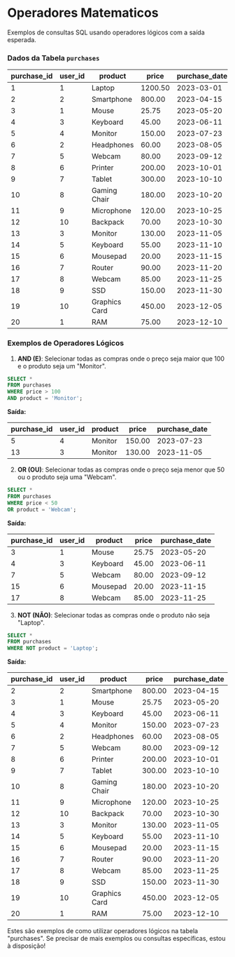# Operadores Matematicos

Exemplos de consultas SQL usando operadores lógicos com a saída esperada.

### Dados da Tabela `purchases`

| purchase_id | user_id | product       | price  | purchase_date |
|-------------|---------|---------------|--------|----------------|
| 1           | 1       | Laptop        | 1200.50| 2023-03-01     |
| 2           | 2       | Smartphone    | 800.00 | 2023-04-15     |
| 3           | 1       | Mouse         | 25.75  | 2023-05-20     |
| 4           | 3       | Keyboard      | 45.00  | 2023-06-11     |
| 5           | 4       | Monitor       | 150.00 | 2023-07-23     |
| 6           | 2       | Headphones    | 60.00  | 2023-08-05     |
| 7           | 5       | Webcam        | 80.00  | 2023-09-12     |
| 8           | 6       | Printer       | 200.00 | 2023-10-01     |
| 9           | 7       | Tablet        | 300.00 | 2023-10-10     |
| 10          | 8       | Gaming Chair  | 180.00 | 2023-10-20     |
| 11          | 9       | Microphone    | 120.00 | 2023-10-25     |
| 12          | 10      | Backpack      | 70.00  | 2023-10-30     |
| 13          | 3       | Monitor       | 130.00 | 2023-11-05     |
| 14          | 5       | Keyboard      | 55.00  | 2023-11-10     |
| 15          | 6       | Mousepad      | 20.00  | 2023-11-15     |
| 16          | 7       | Router        | 90.00  | 2023-11-20     |
| 17          | 8       | Webcam        | 85.00  | 2023-11-25     |
| 18          | 9       | SSD           | 150.00 | 2023-11-30     |
| 19          | 10      | Graphics Card | 450.00 | 2023-12-05     |
| 20          | 1       | RAM           | 75.00  | 2023-12-10     |

### Exemplos de Operadores Lógicos

1. **AND (E)**: Selecionar todas as compras onde o preço seja maior que 100 e o produto seja um "Monitor".

```sql
SELECT *
FROM purchases
WHERE price > 100
AND product = 'Monitor';
```

**Saída:**

| purchase_id | user_id | product | price | purchase_date |
|-------------|---------|---------|-------|---------------|
| 5           | 4       | Monitor | 150.00 | 2023-07-23    |
| 13          | 3       | Monitor | 130.00 | 2023-11-05    |

2. **OR (OU)**: Selecionar todas as compras onde o preço seja menor que 50 ou o produto seja uma "Webcam".

```sql
SELECT *
FROM purchases
WHERE price < 50
OR product = 'Webcam';
```

**Saída:**

| purchase_id | user_id | product | price | purchase_date |
|-------------|---------|---------|-------|---------------|
| 3           | 1       | Mouse   | 25.75 | 2023-05-20    |
| 4           | 3       | Keyboard| 45.00 | 2023-06-11    |
| 7           | 5       | Webcam  | 80.00 | 2023-09-12    |
| 15          | 6       | Mousepad| 20.00 | 2023-11-15    |
| 17          | 8       | Webcam  | 85.00 | 2023-11-25    |

3. **NOT (NÃO)**: Selecionar todas as compras onde o produto não seja "Laptop".

```sql
SELECT *
FROM purchases
WHERE NOT product = 'Laptop';
```

**Saída:**

| purchase_id | user_id | product       | price  | purchase_date |
|-------------|---------|---------------|--------|----------------|
| 2           | 2       | Smartphone    | 800.00 | 2023-04-15     |
| 3           | 1       | Mouse         | 25.75  | 2023-05-20     |
| 4           | 3       | Keyboard      | 45.00  | 2023-06-11     |
| 5           | 4       | Monitor       | 150.00 | 2023-07-23     |
| 6           | 2       | Headphones    | 60.00  | 2023-08-05     |
| 7           | 5       | Webcam        | 80.00  | 2023-09-12     |
| 8           | 6       | Printer       | 200.00 | 2023-10-01     |
| 9           | 7       | Tablet        | 300.00 | 2023-10-10     |
| 10          | 8       | Gaming Chair  | 180.00 | 2023-10-20     |
| 11          | 9       | Microphone    | 120.00 | 2023-10-25     |
| 12          | 10      | Backpack      | 70.00  | 2023-10-30     |
| 13          | 3       | Monitor       | 130.00 | 2023-11-05     |
| 14          | 5       | Keyboard      | 55.00  | 2023-11-10     |
| 15          | 6       | Mousepad      | 20.00  | 2023-11-15     |
| 16          | 7       | Router        | 90.00  | 2023-11-20     |
| 17          | 8       | Webcam        | 85.00  | 2023-11-25     |
| 18          | 9       | SSD           | 150.00 | 2023-11-30     |
| 19          | 10      | Graphics Card | 450.00 | 2023-12-05     |
| 20          | 1       | RAM           | 75.00  | 2023-12-10     |

Estes são exemplos de como utilizar operadores lógicos na tabela "purchases". Se precisar de mais exemplos ou consultas específicas, estou à disposição!